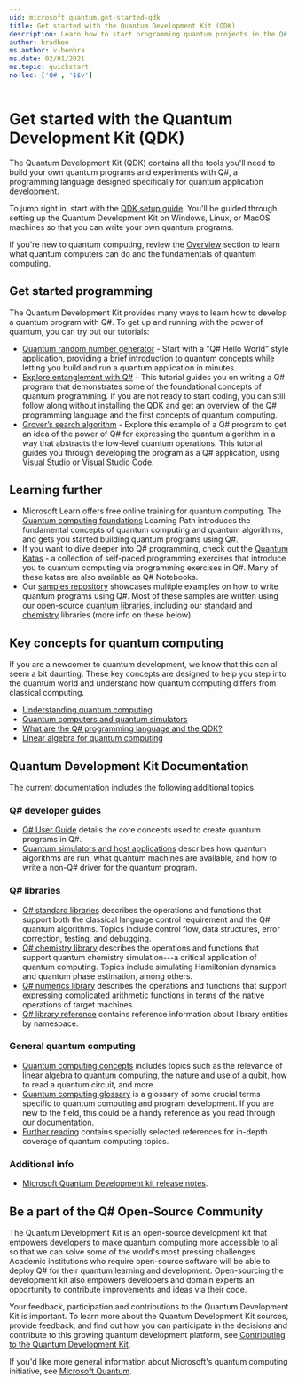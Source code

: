 ```yaml
---
uid: microsoft.quantum.get-started-qdk
title: Get started with the Quantum Development Kit (QDK)
description: Learn how to start programming quantum projects in the Q# programming language with the Quantum Development Kit (QDK). 
author: bradben
ms.author: v-benbra
ms.date: 02/01/2021
ms.topic: quickstart
no-loc: ['Q#', '$$v']
---
```


# Get started with the Quantum Development Kit (QDK)

The Quantum Development Kit (QDK) contains all the tools you'll need to build your own quantum programs and experiments with Q#, a programming language designed specifically for quantum application development.

To jump right in, start with the [QDK setup guide](xref:microsoft.quantum.install-qdk.overview).
You'll be guided through setting up the Quantum Development Kit on Windows, Linux, or MacOS machines so that you can write your own quantum programs.

If you're new to quantum computing, review the [Overview](xref:microsoft.quantum.overview.qdk-overview) section to learn what quantum computers can do and the fundamentals of quantum computing.

## Get started programming

The Quantum Development Kit provides many ways to learn how to develop a quantum program with Q#.
To get up and running with the power of quantum, you can try out our tutorials:

* [Quantum random number generator](xref:microsoft.quantum.tutorial-qdk.random-number) - Start with a "Q# Hello World" style application, providing a brief introduction to quantum concepts while letting you build and run a quantum application in minutes.
* [Explore entanglement with Q#](xref:microsoft.quantum.tutorial-qdk.entanglement) - This tutorial guides you on writing a Q# program that demonstrates some of the foundational concepts of quantum programming. If you are not ready to start coding, you can still follow along without installing the QDK and get an overview of the Q# programming language and the first concepts of quantum computing.
* [Grover’s search algorithm](xref:microsoft.quantum.tutorial-qdk.grovers) - Explore this example of a Q# program to get an idea of the power of Q# for expressing the quantum algorithm in a way that abstracts the low-level quantum operations. This tutorial guides you through developing the program as a Q# application, using Visual Studio or Visual Studio Code.

## Learning further
* Microsoft Learn offers free online training for quantum computing. The [Quantum computing foundations](https://docs.microsoft.com/learn/paths/quantum-computing-fundamentals/) Learning Path introduces the fundamental concepts of quantum computing and quantum algorithms, and gets you started building quantum programs using Q#.
* If you want to dive deeper into Q# programming, check out the [Quantum Katas](https://github.com/Microsoft/QuantumKatas) - a collection of self-paced programming exercises that introduce you to quantum computing via programming exercises in Q#. Many of these katas are also available as Q# Notebooks. 
* Our [samples repository](https://github.com/Microsoft/Quantum) showcases multiple examples on how to write quantum programs using Q#. Most of these samples are written using our open-source [quantum libraries](https://github.com/Microsoft/QuantumLibraries), including our [standard](xref:microsoft.quantum.libraries.overview.standard.intro) and [chemistry](xref:microsoft.quantum.libraries.overview-chemistry.concepts.overview) libraries (more info on these below).

## Key concepts for quantum computing

If you are a newcomer to quantum development, we know that this can all seem a bit daunting. These key concepts are designed to help you step into the quantum world and understand how quantum computing differs from classical computing.

* [Understanding quantum computing](xref:microsoft.quantum.overview.understanding)
* [Quantum computers and quantum simulators](xref:microsoft.quantum.overview.simulators)
* [What are the Q# programming language and the QDK?](xref:microsoft.quantum.overview.q-sharp)
* [Linear algebra for quantum computing](xref:microsoft.quantum.overview.algebra)

## Quantum Development Kit Documentation

The current documentation includes the following additional topics.

### Q# developer guides

* [Q# User Guide](xref:microsoft.quantum.user-guide-qdk.overview) details the core concepts used to create quantum programs in Q#.
* [Quantum simulators and host applications](xref:microsoft.quantum.machines.overview) describes how quantum algorithms are run, what quantum machines are available, and how to write a non-Q# driver for the quantum program.

### Q# libraries

* [Q# standard libraries](xref:microsoft.quantum.libraries.overview.standard.intro) describes the operations and functions that support both the classical language control requirement and the Q# quantum algorithms. 
	Topics include control flow, data structures, error correction, testing, and debugging. 
* [Q# chemistry library](xref:microsoft.quantum.libraries.overview-chemistry.concepts.overview) describes the operations and functions that support quantum chemistry simulation---a critical application of quantum computing. Topics include simulating Hamiltonian dynamics and quantum phase estimation, among others.
* [Q# numerics library](xref:microsoft.quantum.libraries-numerics.overview) describes the operations and functions that support expressing complicated arithmetic functions in terms of the native operations of target machines.
* [Q# library reference](xref:microsoft.quantum.apiref-intro) contains reference information about library entities by namespace.

### General quantum computing

* [Quantum computing concepts](xref:microsoft.quantum.concepts.intro) includes topics such as the relevance of linear algebra to quantum computing, the nature and use of a qubit, how to read a quantum circuit, and more.
* [Quantum computing glossary](xref:microsoft.quantum.glossary-qdk) is a glossary of some crucial terms specific to quantum computing and program development.
	If you are new to the field, this could be a handy reference as you read through our documentation.
* [Further reading](xref:microsoft.quantum.more-information) contains specially selected references for in-depth coverage of quantum computing topics.

### Additional info

* [Microsoft Quantum Development kit release notes](xref:microsoft.quantum.relnotes-qdk).


## Be a part of the Q# Open-Source Community

The Quantum Development Kit is an open-source development kit that empowers developers to make quantum computing more accessible to all so that we can solve some of the world's most pressing challenges.  Academic institutions who require open-source software will be able to deploy Q# for their quantum learning and development. Open-sourcing the development kit also empowers developers and domain experts an opportunity to contribute improvements and ideas via their code.

Your feedback, participation and contributions to the Quantum Development Kit is important.  To learn more about the Quantum Development Kit sources, provide feedback, and find out how you can participate in the decisions and contribute to this growing quantum development platform, see [Contributing to the Quantum Development Kit](xref:microsoft.quantum.contributing-qdk.overview).

If you'd like more general information about Microsoft's quantum computing initiative, see [Microsoft Quantum](https://www.microsoft.com/en-us/quantum/).
